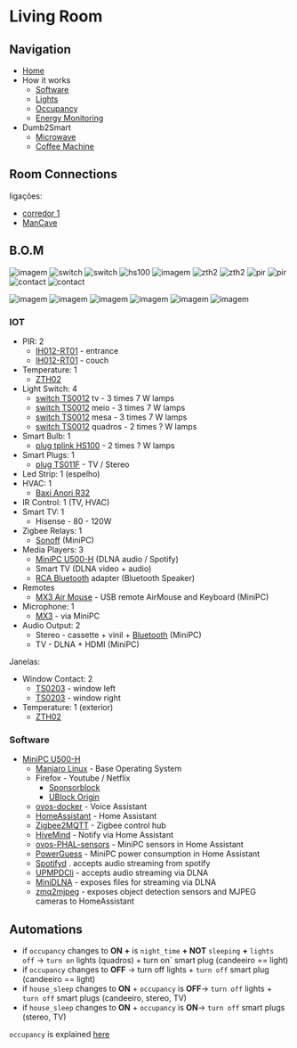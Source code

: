 # Living Room

## Navigation

- [Home](./readme.md)
- How it works
  - [Software](./how/software.md)
  - [Lights](./how/lights.md)
  - [Occupancy](./how/occupancy.md)
  - [Energy Monitoring](./how/energy.md)
- Dumb2Smart
  - [Microwave](./dumb2smart/microwave.md)
  - [Coffee Machine](./dumb2smart/coffee_machine.md)
  
## Room Connections

ligações:
- [corredor 1](./corredores.md)
- [ManCave](./mancave.md)


## B.O.M

![imagem](https://github.com/JarbasAl/smarthouse/assets/33701864/593af74a-a260-41a5-a778-47e495379cb6)
![switch](https://www.zigbee2mqtt.io/images/devices/TS0012_switch_module.jpg) 
![switch](https://www.zigbee2mqtt.io/images/devices/TS0012_switch_module.jpg) 
![hs100](https://github.com/JarbasAl/smarthouse/assets/33701864/3d4ff7ec-bcb5-47aa-9445-e024a4e34725)
![imagem](https://www.zigbee2mqtt.io/images/devices/TS011F_plug_1.jpg)
![zth2](https://www.zigbee2mqtt.io/images/devices/ZTH02.jpg)
![zth2](https://www.zigbee2mqtt.io/images/devices/ZTH02.jpg)
![pir](https://www.zigbee2mqtt.io/images/devices/IH012-RT01.jpg)
![pir](https://www.zigbee2mqtt.io/images/devices/IH012-RT01.jpg)
![contact](https://www.zigbee2mqtt.io/images/devices/TS0203.jpg)
![contact](https://www.zigbee2mqtt.io/images/devices/TS0203.jpg)


![imagem](https://github.com/JarbasAl/smarthouse/assets/33701864/d24afd4f-9da1-49ef-b683-4665ede887f1)
![imagem](https://github.com/JarbasAl/smarthouse/assets/33701864/59d84c1b-16ef-4f25-a1a7-d327a15b70ac)
![imagem](https://github.com/JarbasAl/smarthouse/assets/33701864/95c89b35-edb0-457d-8df5-bd5d244b3358)
![imagem](https://github.com/JarbasAl/smarthouse/assets/33701864/e9dd71b6-b3ac-449e-a19e-7aa1ed7bbcad)
![imagem](https://github.com/JarbasAl/smarthouse/assets/33701864/62c315ed-65bf-4302-91b3-6e4a24187e1a)
![imagem](https://github.com/JarbasAl/smarthouse/assets/33701864/7453829d-2774-4741-9ab6-ca361fbd542d)




### IOT

- PIR: 2
  - [IH012-RT01](https://www.zigbee2mqtt.io/devices/IH012-RT01.html#tuya-ih012-rt01) - entrance
  - [IH012-RT01](https://www.zigbee2mqtt.io/devices/IH012-RT01.html#tuya-ih012-rt01) - couch
- Temperature: 1
  - [ZTH02](https://www.zigbee2mqtt.io/devices/ZTH02.html#tuya-zth02)
- Light Switch: 4
  - [switch TS0012](https://www.zigbee2mqtt.io/devices/TS0012_switch_module.html#tuya-ts0012_switch_module) tv - 3 times 7 W lamps
  - [switch TS0012](https://www.zigbee2mqtt.io/devices/TS0012_switch_module.html#tuya-ts0012_switch_module) meio - 3 times 7 W lamps
  - [switch TS0012](https://www.zigbee2mqtt.io/devices/TS0012_switch_module.html#tuya-ts0012_switch_module) mesa - 3 times 7 W lamps
  - [switch TS0012](https://www.zigbee2mqtt.io/devices/TS0012_switch_module.html#tuya-ts0012_switch_module) quadros - 2 times ? W lamps
- Smart Bulb: 1
  - [plug tplink HS100](https://www.tp-link.com/pt/home-networking/smart-plug/hs100/) - 2 times ? W lamps
- Smart Plugs: 1 
  - [plug TS011F](https://www.zigbee2mqtt.io/devices/TS011F_plug_1.html#tuya-ts011f_plug_1) - TV / Stereo
- Led Strip: 1 (espelho)
- HVAC: 1
  - [Baxi Anori R32](https://www.baxi.pt/produtos/ar-condicionado/um-compartimento/anori-mono-r32)
- IR Control: 1  (TV, HVAC)
- Smart TV: 1
  - Hisense  - 80 - 120W
- Zigbee Relays: 1
  - [Sonoff](https://pt.aliexpress.com/item/1005003606832844.html) (MiniPC)
- Media Players: 3
  - [MiniPC U500-H](https://www.minisforum.com/Public/upload/files/2019-08-30/5d688d3e252e5.pdf) (DLNA audio / Spotify)
  - Smart TV  (DLNA video + audio)
  - [RCA Bluetooth](https://pt.aliexpress.com/item/1005005917337257.html) adapter  (Bluetooth Speaker)
- Remotes
  - [MX3 Air Mouse](https://pt.aliexpress.com/item/1005002652549274.html) - USB remote AirMouse and Keyboard (MiniPC)
- Microphone: 1
  - [MX3](https://pt.aliexpress.com/item/1005002652549274.html) - via MiniPC
- Audio Output: 2
  - Stereo - cassette + vinil + [Bluetooth](https://pt.aliexpress.com/item/1005005917337257.html) (MiniPC)
  - TV - DLNA + HDMI (MiniPC)
    
Janelas:
  - Window Contact: 2
    - [TS0203](https://www.zigbee2mqtt.io/devices/TS0203.html#tuya-ts0203) - window left
    - [TS0203](https://www.zigbee2mqtt.io/devices/TS0203.html#tuya-ts0203) - window right
  - Temperature: 1 (exterior)
    - [ZTH02](https://www.zigbee2mqtt.io/devices/ZTH02.html#tuya-zth02)

### Software

- [MiniPC U500-H](https://www.minisforum.com/Public/upload/files/2019-08-30/5d688d3e252e5.pdf)
  - [Manjaro Linux](https://manjaro.org/) - Base Operating System
  - Firefox - Youtube / Netflix
    - [Sponsorblock](https://addons.mozilla.org/pt-PT/firefox/addon/sponsorblock/)
    - [UBlock Origin](https://addons.mozilla.org/pt-PT/firefox/addon/ublock-origin)
  - [ovos-docker](https://openvoiceos.github.io/ovos-docker/) - Voice Assistant
  - [HomeAssistant](https://www.home-assistant.io) - Home Assistant
  - [Zigbee2MQTT](https://www.zigbee2mqtt.io/) - Zigbee control hub 
  - [HiveMind](https://jarbashivemind.github.io/HiveMind-community-docs/) - Notify via Home Assistant
  - [ovos-PHAL-sensors](https://github.com/OpenVoiceOS/ovos-PHAL-sensors) - MiniPC sensors in Home Assistant
  - [PowerGuess](https://github.com/OpenJarbas/powerguess) - MiniPC power consumption in Home Assistant
  - [Spotifyd](https://github.com/Spotifyd/spotifyd) . accepts audio streaming from spotify
  - [UPMPDCli](https://www.lesbonscomptes.com/upmpdcli/) - accepts audio streaming via DLNA
  - [MiniDLNA](https://wiki.archlinux.org/title/ReadyMedia) - exposes files for streaming via DLNA
  - [zmq2mjpeg](https://github.com/OpenJarbas/zmq2mjpeg) - exposes object detection sensors and MJPEG cameras to HomeAssistant


## Automations

- if `occupancy` changes to **ON** **+** is `night_time` **+ NOT** `sleeping` **+** `lights off` -> `turn on` lights (quadros) + turn on` smart plug (candeeiro == light)
- if `occupancy` changes to **OFF** -> turn off lights + `turn off` smart plug (candeeiro == light)
- if `house_sleep` changes to **ON** + `occupancy` is **OFF**-> `turn off` lights + `turn off` smart plugs (candeeiro, stereo, TV)
- if `house_sleep` changes to **ON** + `occupancy` is **ON**-> `turn off` smart plugs (stereo, TV)

`occupancy` is explained [here](./how/occupancy.md)

